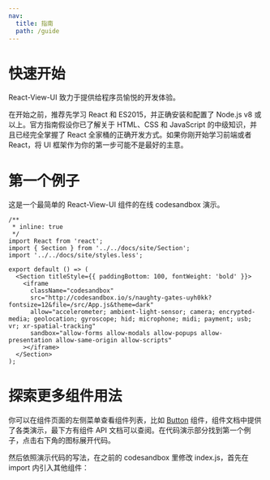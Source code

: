 ```yaml
---
nav:
  title: 指南
  path: /guide
---
```


# 快速开始

React-View-UI 致力于提供给程序员愉悦的开发体验。

<Alert>在开始之前，推荐先学习 React 和 ES2015，并正确安装和配置了 Node.js v8 或以上。官方指南假设你已了解关于 HTML、CSS 和 JavaScript 的中级知识，并且已经完全掌握了 React 全家桶的正确开发方式。如果你刚开始学习前端或者 React，将 UI 框架作为你的第一步可能不是最好的主意。</Alert>

# 第一个例子

这是一个最简单的 React-View-UI 组件的在线 codesandbox 演示。

```tsx
/**
 * inline: true
 */
import React from 'react';
import { Section } from '../../docs/site/Section';
import '../../docs/site/styles.less';

export default () => (
  <Section titleStyle={{ paddingBottom: 100, fontWeight: 'bold' }}>
    <iframe
      className="codesandbox"
      src="http://codesandbox.io/s/naughty-gates-uyh0kk?fontsize=12&file=/src/App.js&theme=dark"
      allow="accelerometer; ambient-light-sensor; camera; encrypted-media; geolocation; gyroscope; hid; microphone; midi; payment; usb; vr; xr-spatial-tracking"
      sandbox="allow-forms allow-modals allow-popups allow-presentation allow-same-origin allow-scripts"
    ></iframe>
  </Section>
);
```

# 探索更多组件用法

你可以在组件页面的左侧菜单查看组件列表，比如 <a href="http://concis.org.cn/#/common/button">Button</a> 组件，组件文档中提供了各类演示，最下方有组件 API 文档可以查阅。在代码演示部分找到第一个例子，点击右下角的图标展开代码。

然后依照演示代码的写法，在之前的 codesandbox 里修改 index.js，首先在 import 内引入其他组件：
